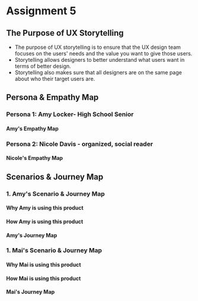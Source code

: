 # Assignment 5
## The Purpose of UX Storytelling
* The purpose of UX storytelling is to ensure that the UX design team focuses on the users' needs and the value you want to give those users.
* Storytelling allows designers to better understand what users want in terms of better design.
* Storytelling also makes sure that all designers are on the same page about who their target users are. 

## Persona & Empathy Map
### Persona 1: Amy Locker- High School Senior

#### Amy's Empathy Map
### Persona 2: Nicole Davis - organized, social reader
#### Nicole's Empathy Map

## Scenarios & Journey Map

### 1. Amy's Scenario & Journey Map
#### Why Amy is using this product
#### How Amy is using this product
#### Amy's Journey Map

### 1. Mai's Scenario & Journey Map
#### Why Mai is using this product
#### How Mai is using this product
#### Mai's Journey Map



